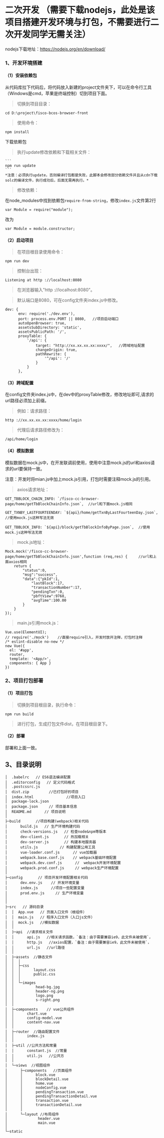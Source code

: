 # 二次开发   （需要下载nodejs，此处是该项目搭建开发环境与打包，不需要进行二次开发同学无需关注）
nodejs下载地址：https://nodejs.org/en/download/

### 1、开发环境搭建


#### （1）安装依赖包
从代码库拉下代码后，将代码放入新建的project文件夹下，可以在命令行工具（Windows是cmd，苹果是终端控制）切到项目下面。

> 切换到项目目录：

    cd D:\project\fisco-bcos-browser-front

> 使用命令：

    npm install
    
下载依赖包

> 执行update修改依赖和下载相关文件：

    ```
    npm run update
    ```
    *注意：必须执行update，否则编译打包都是失败，此脚本会修改部分依赖文件并且从cdn下载solc的编译文件，执行成功后，后面无需再执行。*

> 修改依赖：

   在node_modules中找到依赖包`require-from-string`，修改`index.js`文件第2行
   
   	var Module = require("module");
   改为
   
   	var Module = module.constructor;


#### （2）启动项目

> 在项目根目录使用命令：

    npm run dev

> 控制台出现：

    Listening at http ://localhost:8080

> 在浏览器输入"http ://localhost:8080"。

> 默认端口是8080，可在config文件夹index.js中修改。

    dev: {
          env: require('./dev.env'),
          port: process.env.PORT || 8080,   //项目启动端口
          autoOpenBrowser: true,
          assetsSubDirectory: 'static',
          assetsPublicPath: '/',
          proxyTable: {
              '/api': {
                  target: "http://xx.xx.xx.xx:xxxx/",   //跨域地址配置
                  changeOrigin: true,
                  pathRewrite: {
                      '^/api': '/'
                  }
              }
          },

#### （3）跨域配置

在config文件夹index.js中，在dev中的proxyTable修改，修改地址即可,请求的url路径必须加上前缀。

> 例如：请求路径：

    http ://xx.xx.xx.xx:xxxx/home/login

> 代理后请求路径修改为：

    /api/home/login


#### （4）模拟数据

模拟数据在mock.js中，在开发联调前使用，使用中注意mock.js的url和axios请求的url要保持一致。

注意：开发时将mian.js中加上mock.js引用，打包时需要注释mock.js的引用。

> axios请求地址：

    GET_TBBLOCK_CHAIN_INFO: `/fisco-cc-browser-page/home/getTbBlockChainInfo.json`,  //url和下面mock.js相同

    GET_TXNBY_LASTFOURTEENDAY: `${api}/home/getTxnByLastFourteenDay.json`, //使用mock.js这种写法无效

    GET_TBBLOCK_INFO: `${api}/block/getTbBlockInfoByPage.json`,  //使用mock.js这种写法无效

> mock.js地址：

    Mock.mock('/fisco-cc-browser-page/home/getTbBlockChainInfo.json',function (req,res) {     //url和上面axios相同
        return {
            "status":0,
            "msg":"success",
            "data":{"pkId":1,
                "lastBlock":17,
                "transactionNumber":17,
                "pendingTxn":0,
                "pbftView":9768,
                "avgTime":100.00
            }
        }
    });

> main.js引用mock.js：

    Vue.use(ElementUI);
    // require('./mock')    //直接require引入，开发时放开注释，打包时注释
    /* eslint-disable no-new */
    new Vue({
      el: '#app',
      router,
      template: '<App/>',
      components: { App }
    })


### 2、项目打包部署

#### （1）项目打包

> 切换到项目根目录，执行命令：

    npm run build

> 进行打包，生成打包文件dist，在项目根目录下。

#### （2）部署

部署和上面一致。


## 3、目录说明


    │  .babelrc   // ES6语法编译配置
    │  .editorconfig   // 定义代码格式
    │  .postcssrc.js
    │  dist.zip         //已打包好的项目
    │  index.html               //项目入口
    │  package-lock.json
    │  package.json     // 项目基本信息
    │  README.md      // 项目说明
    │
    ├─build       //项目构建(webpack)相关代码
    │      build.js   // 生产环境构建代码
    │      check-versions.js   // 检查node&npm等版本
    │      dev-client.js       // 热加载相关
    │      dev-server.js       // 构建本地服务器
    │      utils.js          // 构建配置公用工具
    │      vue-loader.conf.js      // vue加载器
    │      webpack.base.conf.js    // webpack基础环境配置
    │      webpack.dev.conf.js      //  webpack开发环境配置
    │      webpack.prod.conf.js     // webpack生产环境配置
    │
    ├─config       // 项目开发环境配置相关代码
    │      dev.env.js    // 开发环境变量
    │      index.js      //项目一些配置变量
    │      prod.env.js     // 生产环境变量
    │
    │
    ├─src   // 源码目录
    │  │  App.vue   // 页面入口文件（根组件）
    │  │  main.js   // 程序入口文件（入口js文件）
    │  │  mock.js   //模拟数据
    │  │
    │  ├─api  //请求相关文件
    │  │      api.js   //相关请求函数，`备注：由于需要兼容ie9，此文件未被使用`，
    │  │      http.js   //axios配置，`备注：由于需要兼容ie9，此文件未被使用`，
    │  │      url.js   //url路径
    │  │
    │  ├─assets  //静态文件
    │  │  │
    │  │  ├─css
    │  │  │      layout.css
    │  │  │      public.css
    │  │  │
    │  │  └─images
    │  │          head-bg.jpg
    │  │          header-ng.png
    │  │          logo.png
    │  │          s-right.png
    │  │
    │  ├─components    // vue公共组件
    │  │      chart.vue
    │  │      config-model.vue
    │  │      content-nav.vue
    │  │
    │  ├─router  //路由配置文件
    │  │      index.js
    │  │
    │  ├─util //公共方法和常量
    │  │      constant.js  //常量
    │  │      util.js   //公共方
    │  │
    │  └─views  //视图组件
    │      ├─components   //页面组件
    │      │      block.vue
    │      │      blockDetail.vue
    │      │      home.vue
    │      │      nodeConfig.vue
    │      │      pendingTransaction.vue
    │      │      pendingTransactionDetail.vue
    │      │      transaction.vue
    │      │      transactionDetail.vue
    │      │
    │      └─layout //布局组件
    │              header.vue
    │              main.vue
    │
    └─static